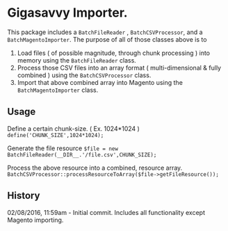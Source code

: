 # Gigasavvy Importer.

This package includes a `BatchFileReader` , `BatchCSVProcessor`, and a `BatchMagentoImporter`.  The purpose of all of those classes above is to

 1. Load files ( of possible magnitude, through chunk processing ) into memory using the `BatchFileReader` class.
 2. Process those CSV files into an array format ( multi-dimensional & fully combined ) using the `BatchCSVProcessor` class.
 3. Import that above combined array into Magento using the `BatchMagentoImporter` class.

## Usage

Define a certain chunk-size. ( Ex. 1024*1024 )
`define('CHUNK_SIZE',1024*1024);`

Generate the file resource
`$file = new BatchFileReader(__DIR__.'/file.csv',CHUNK_SIZE);`

Process the above resource into a combined, resource array.
`BatchCSVProcessor::processResourceToArray($file->getFileResource());`

## History

02/08/2016, 11:59am - Initial commit.  Includes all functionality except Magento importing.